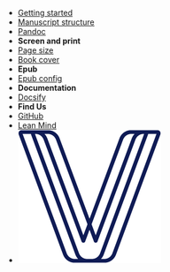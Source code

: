 - [Getting started](/)
- [Manuscript structure](manuscript.md)
- [Pandoc](pandoc.md)
- **Screen and print**
- [Page size](page-size.md)
- [Book cover](book-cover.md)
- **Epub**
- [Epub config](epub.md)
- **Documentation**
- [Docsify](docsify.md)
- **Find Us**
- [GitHub](https://github.com/lean-mind/codigo-sostenible-book-converter-format)
- [Lean Mind](https://leanmind.es/es/)
- ![savvily logo](resources/images/logo.png)
